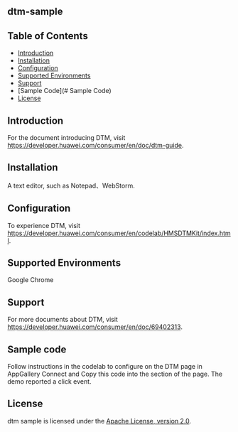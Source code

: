## dtm-sample


## Table of Contents

 * [Introduction](#introduction)
 * [Installation](#installation)
 * [Configuration ](#configuration )
 * [Supported Environments](#supported-environments)
 * [Support](#support)
 * [Sample Code](# Sample Code)
 * [License](#license)


## Introduction
For the document introducing DTM, visit https://developer.huawei.com/consumer/en/doc/dtm-guide.

## Installation
A text editor, such as Notepad、WebStorm.

## Configuration
To experience DTM, visit https://developer.huawei.com/consumer/en/codelab/HMSDTMKit/index.html.

## Supported Environments
Google Chrome

## Support
For more documents about DTM, visit https://developer.huawei.com/consumer/en/doc/69402313.

## Sample code
Follow instructions in the codelab to configure  on the DTM page in AppGallery Connect and Copy this code into the section of the page.
The demo reported a click event.

## License
dtm sample is licensed under the [Apache License, version 2.0](http://www.apache.org/licenses/LICENSE-2.0).
